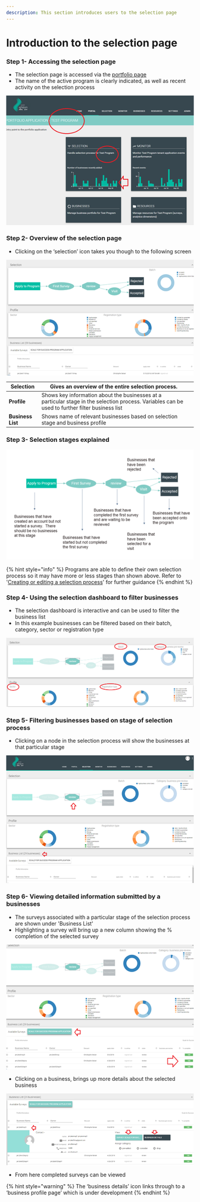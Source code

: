```yaml
---
description: This section introduces users to the selection page
---
```


# Introduction to the selection page

### Step 1- Accessing the selection page

* The selection page is accessed via the [portfolio page](https://docs.preignition.org/~/edit/primary/program-users/introduction-to-the-portfolio-page)
* The name of the active program is clearly indicated, as well as recent activity on the selection process

![Showing the portfolio page for a &apos;Test Program&apos;](../.gitbook/assets/image%20%2812%29.png)

### Step 2- Overview of the selection page

* Clicking on the ‘selection’ icon takes you though to the following screen

![](../.gitbook/assets/image%20%2825%29.png)

| **Selection** | Gives an overview of the entire selection process.   |  |
| --- | --- | --- |
| **Profile** | Shows key information about the businesses at a particular stage in the selection process.  Variables can be used to further filter business list |  |
| **Business List** | Shows name of relevant businesses based on selection stage and business profile |  |

### Step 3- Selection stages explained

![](../.gitbook/assets/image%20%289%29.png)

{% hint style="info" %}
Programs are able to define their own selection process so it may have more or less stages than shown above.   Refer to '[Creating or editing a selection process](https://docs.preignition.org/~/edit/primary/creating-or-editing-a-selection-process)' for further guidance 
{% endhint %}

### Step 4- Using the selection dashboard to filter businesses

* The selection dashboard is interactive and can be used to filter the business list
* In this example businesses can be filtered based on their batch, category, sector or registration type

![](../.gitbook/assets/image%20%2820%29.png)



### Step 5- Filtering businesses based on stage of selection process

* Clicking on a node in the selection process will show the businesses at that particular stage

![In this example 29 businesses have completed the first survey and are waiting to be reviewed](../.gitbook/assets/image%20%281%29.png)

### Step 6- Viewing detailed information submitted by a businesses

*  The surveys associated with a particular stage of the selection process are shown under 'Business List'
*  Highlighting a survey will bring up a new column showing the % completion of the selected survey

![As expected at the review stage, all surveys are 100% complete](../.gitbook/assets/image%20%2826%29.png)

* Clicking on a business, brings up more details about the selected business

![](../.gitbook/assets/image%20%288%29.png)

* From here completed surveys can be viewed

{% hint style="warning" %}
The ‘business details’ icon links through to a ‘business profile page’ which is under development
{% endhint %}

